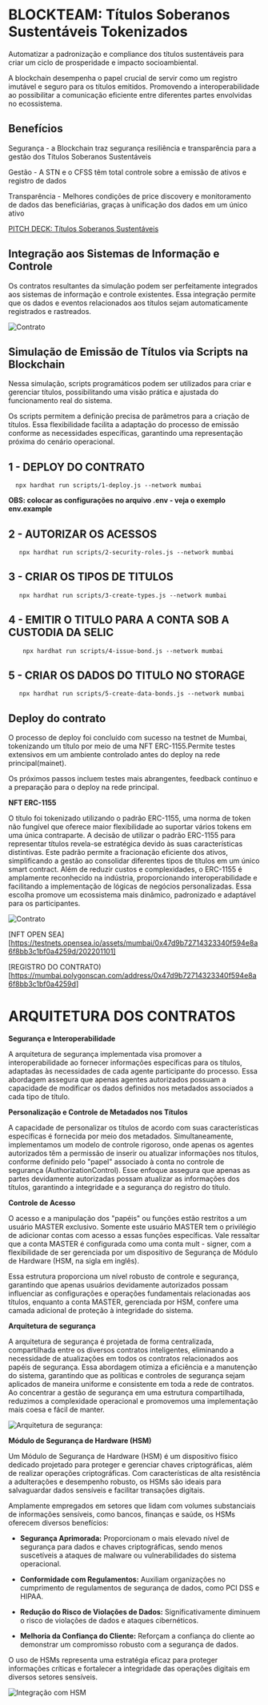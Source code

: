 # BLOCKTEAM: Títulos Soberanos Sustentáveis Tokenizados #

Automatizar a padronização e compliance dos títulos sustentáveis para criar um ciclo de prosperidade e impacto socioambiental.

A blockchain desempenha o papel crucial de servir como um registro imutável e seguro para os títulos emitidos. Promovendo a interoperabilidade ao possibilitar a comunicação eficiente entre diferentes partes envolvidas no ecossistema.

## **Benefícios**

Segurança - a Blockchain traz segurança resiliência e transparência para a gestão dos Títulos Soberanos Sustentáveis


Gestão - A STN e o CFSS têm total controle sobre a emissão de ativos e registro de dados


Transparência - Melhores condições de price discovery e monitoramento de dados das beneficiárias, graças à unificação dos dados em um único ativo

[PITCH DECK: Títulos Soberanos Sustentáveis](/docs/Hackathon%20TN%20Pitch%20Deck.pdf)

## Integração aos Sistemas de Informação e Controle

Os contratos resultantes da simulação podem ser perfeitamente integrados aos sistemas de informação e controle existentes. Essa integração permite que os dados e eventos relacionados aos títulos sejam automaticamente registrados e rastreados.

![Contrato](/docs/fluxo.jpeg)

## Simulação de Emissão de Títulos via Scripts na Blockchain

Nessa simulação, scripts programáticos podem ser utilizados para criar e gerenciar títulos, possibilitando uma visão prática e ajustada do funcionamento real do sistema.

Os scripts permitem a definição precisa de parâmetros para a criação de títulos. Essa flexibilidade facilita a adaptação do processo de emissão conforme as necessidades específicas, garantindo uma representação próxima  do cenário operacional.


## 1 - DEPLOY DO CONTRATO

      npx hardhat run scripts/1-deploy.js --network mumbai
**OBS: colocar as configurações no arquivo .env - veja o exemplo env.example**

## 2 -  AUTORIZAR OS  ACESSOS

       npx hardhat run scripts/2-security-roles.js --network mumbai

## 3 - CRIAR OS TIPOS DE TITULOS

       npx hardhat run scripts/3-create-types.js --network mumbai

## 4 - EMITIR O TITULO PARA A CONTA SOB A CUSTODIA DA SELIC

        npx hardhat run scripts/4-issue-bond.js --network mumbai  

## 5 - CRIAR OS DADOS DO TITULO NO STORAGE

       npx hardhat run scripts/5-create-data-bonds.js --network mumbai


## Deploy do contrato

O processo de deploy foi concluído com sucesso na testnet de Mumbai, tokenizando um título por meio de uma NFT ERC-1155.Permite testes extensivos em um ambiente controlado antes do deploy na rede principal(mainet).

Os próximos passos incluem testes mais abrangentes, feedback contínuo e a preparação para o deploy na rede principal.

**NFT ERC-1155**

O título foi tokenizado utilizando o padrão ERC-1155, uma norma de token não fungível que oferece maior flexibilidade ao suportar vários tokens em uma única contraparte. A decisão de utilizar o padrão ERC-1155 para representar títulos revela-se estratégica devido às suas características distintivas. Este padrão permite a fracionação eficiente dos ativos, simplificando a gestão ao consolidar diferentes tipos de títulos em um único smart contract. Além de reduzir custos e complexidades, o ERC-1155 é amplamente reconhecido na indústria, proporcionando interoperabilidade e facilitando a implementação de lógicas de negócios personalizadas. Essa escolha promove um ecossistema mais dinâmico, padronizado e adaptável para os participantes.


![Contrato](/docs/image-titulo.svg)

[NFT OPEN SEA][https://testnets.opensea.io/assets/mumbai/0x47d9b72714323340f594e8a6f8bb3c1bf0a4259d/202201101]


[REGISTRO DO CONTRATO)
[https://mumbai.polygonscan.com/address/0x47d9b72714323340f594e8a6f8bb3c1bf0a4259d]


# ARQUITETURA DOS CONTRATOS

**Segurança e Interoperabilidade**

A arquitetura de segurança implementada visa promover a interoperabilidade ao fornecer informações específicas para os títulos, adaptadas às necessidades de cada agente participante do processo. Essa abordagem assegura que apenas agentes autorizados possuam a capacidade de modificar os dados definidos nos metadados associados a cada tipo de título.

**Personalização e Controle de Metadados nos Títulos**

A capacidade de personalizar os títulos de acordo com suas características específicas é fornecida por meio dos metadados. Simultaneamente, implementamos um modelo de controle rigoroso, onde apenas os agentes autorizados têm a permissão de inserir ou atualizar informações nos títulos, conforme definido pelo "papel" associado à conta no controle de segurança (AuthorizationControl). Esse enfoque assegura que apenas as partes devidamente autorizadas possam atualizar as informações dos títulos, garantindo a integridade e a segurança do registro do título.

**Controle de Acesso**

O acesso e a manipulação dos "papéis" ou funções estão restritos a um usuário MASTER exclusivo. Somente este usuário MASTER tem o privilégio de adicionar contas com acesso a essas funções específicas. Vale ressaltar que a conta MASTER é configurada como uma conta mult - signer, com a flexibilidade de ser gerenciada por um dispositivo de Segurança de Módulo de Hardware (HSM, na sigla em inglês).

Essa estrutura proporciona um nível robusto de controle e segurança, garantindo que apenas usuários devidamente autorizados possam influenciar as configurações e operações fundamentais relacionadas aos títulos, enquanto a conta MASTER, gerenciada por HSM, confere uma camada adicional de proteção à integridade do sistema.

**Arquitetura de segurança**

A arquitetura de segurança é projetada de forma centralizada, compartilhada entre os diversos contratos inteligentes, eliminando a necessidade de atualizações em todos os contratos relacionados aos papéis de segurança. Essa abordagem otimiza a eficiência e a manutenção do sistema, garantindo que as políticas e controles de segurança sejam aplicados de maneira uniforme e consistente em toda a rede de contratos. Ao concentrar a gestão de segurança em uma estrutura compartilhada, reduzimos a complexidade operacional e promovemos uma implementação mais coesa e fácil de manter.


![Arquitetura de segurança:](/docs/security.png)

**Módulo de Segurança de Hardware (HSM)**




Um Módulo de Segurança de Hardware (HSM) é um dispositivo físico dedicado projetado para proteger e gerenciar chaves criptográficas, além de realizar operações criptográficas. Com características de alta resistência a adulterações e desempenho robusto, os HSMs são ideais para salvaguardar dados sensíveis e facilitar transações digitais.

Amplamente empregados em setores que lidam com volumes substanciais de informações sensíveis, como bancos, finanças e saúde, os HSMs oferecem diversos benefícios:

* **Segurança Aprimorada:** Proporcionam o mais elevado nível de segurança para dados e chaves criptográficas, sendo menos suscetíveis a ataques de malware ou vulnerabilidades do sistema operacional.

* **Conformidade com Regulamentos:** Auxiliam organizações no cumprimento de regulamentos de segurança de dados, como PCI DSS e HIPAA.

* **Redução do Risco de Violações de Dados:** Significativamente diminuem o risco de violações de dados e ataques cibernéticos.

* **Melhoria da Confiança do Cliente:** Reforçam a confiança do cliente ao demonstrar um compromisso robusto com a segurança de dados.

O uso de HSMs representa uma estratégia eficaz para proteger informações críticas e fortalecer a integridade das operações digitais em diversos setores sensíveis.

![Integração com HSM](/docs/HSM-ESQUEMA.png)
